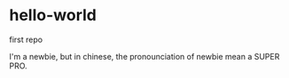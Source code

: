 # hello-world
first repo

I'm a newbie, but in chinese, the pronounciation of newbie mean a SUPER PRO.
